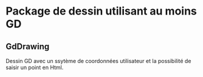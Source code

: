 # Package de dessin utilisant au moins GD
## GdDrawing
Dessin GD avec un ssytème de coordonnées utilisateur et la possibilité de saisir un point en Html.